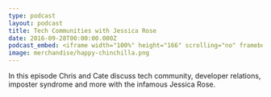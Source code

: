 ```yaml
---
type: podcast
layout: podcast
title: Tech Communities with Jessica Rose
date: 2016-09-28T00:00:00.000Z
podcast_embed: <iframe width="100%" height="166" scrolling="no" frameborder="no" src="https://w.soundcloud.com/player/?url=https%3A//api.soundcloud.com/tracks/285164580&amp;auto_play=false&amp;hide_related=false&amp;show_comments=true&amp;show_user=true&amp;show_reposts=false&amp;visual=true"></iframe>
image: merchandise/happy-chinchilla.png
---
```


In this episode Chris and Cate discuss tech community, developer relations, imposter syndrome and more with the infamous Jessica Rose.
